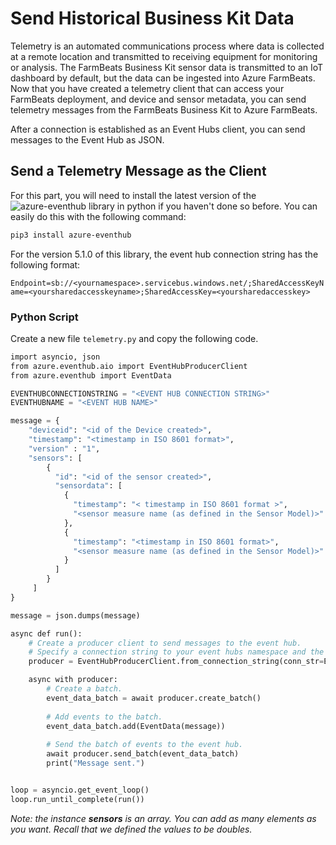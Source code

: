 # Send Historical Business Kit Data
Telemetry is an automated communications process where data is collected at a remote location and transmitted to receiving equipment for monitoring or analysis.  The FarmBeats Business Kit sensor data is transmitted to an IoT dashboard by default, but the data can be ingested into Azure FarmBeats.  Now that you have created a telemetry client that can access your FarmBeats deployment, and device and sensor metadata, you can send telemetry messages from the FarmBeats Business Kit to Azure FarmBeats. 

After a connection is established as an Event Hubs client, you can send messages to the Event Hub as JSON.

## Send a Telemetry Message as the Client
For this part, you will need to install the latest version of the ![azure-eventhub](https://pypi.org/project/azure-eventhub/) library in python if you haven't done so before. You can easily do this with the following command: 

```bash
pip3 install azure-eventhub 
```

For the version 5.1.0 of this library, the event hub connection string has the following format:  

`Endpoint=sb://<yournamespace>.servicebus.windows.net/;SharedAccessKeyName=<yoursharedaccesskeyname>;SharedAccessKey=<yoursharedaccesskey>`

### Python Script
Create a new file `telemetry.py` and copy the following code.

```python
import asyncio, json 
from azure.eventhub.aio import EventHubProducerClient 
from azure.eventhub import EventData 

EVENTHUBCONNECTIONSTRING = "<EVENT HUB CONNECTION STRING>" 
EVENTHUBNAME = "<EVENT HUB NAME>" 

message = { 
    "deviceid": "<id of the Device created>", 
    "timestamp": "<timestamp in ISO 8601 format>", 
    "version" : "1", 
    "sensors": [ 
        { 
          "id": "<id of the sensor created>", 
          "sensordata": [ 
            { 
              "timestamp": "< timestamp in ISO 8601 format >", 
              "<sensor measure name (as defined in the Sensor Model)>": <value> 
            }, 
            { 
              "timestamp": "<timestamp in ISO 8601 format>", 
              "<sensor measure name (as defined in the Sensor Model)>": <value> 
            } 
          ] 
        } 
     ] 
}

message = json.dumps(message)

async def run(): 
    # Create a producer client to send messages to the event hub. 
    # Specify a connection string to your event hubs namespace and the event hub name. 
    producer = EventHubProducerClient.from_connection_string(conn_str=EVENTHUBCONNECTIONSTRING, eventhub_name=EVENTHUBNAME) 

    async with producer: 
        # Create a batch. 
        event_data_batch = await producer.create_batch() 
 
        # Add events to the batch. 
        event_data_batch.add(EventData(message)) 
 
        # Send the batch of events to the event hub. 
        await producer.send_batch(event_data_batch) 
        print("Message sent.") 


loop = asyncio.get_event_loop() 
loop.run_until_complete(run()) 
```
*Note: the instance **sensors** is an array. You can add as many elements as you want. Recall that we defined the values to be doubles.*
